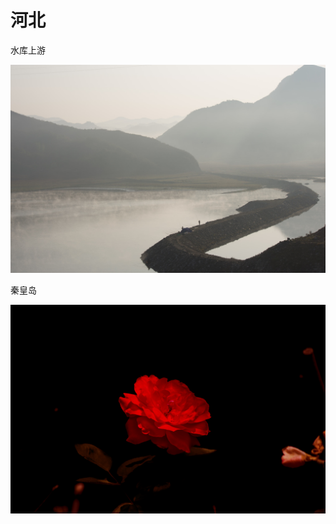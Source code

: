 # 河北

水库上游

![&#x4E94;&#x4E00;&#x5DE6;&#x53F3;&#x6C34;&#x5E93;&#x4E0A;&#x6E38;&#xFF0C;&#x6E05;&#x6668;&#x897F;&#x5C71;](.gitbook/assets/f64cd461-3ff8-41a0-b2e1-75af4cb33559.jpeg)

秦皇岛

![&#x5341;&#x6708;&#x4EFD;&#x7684;&#x6708;&#x5B63; - &#x6D77;&#x9E25;&#x624B;&#x52A8;&#x5934; - k5 &#xFF08;&#x975E;&#x5E38;&#x6709;&#x8DA3;&#x7684;&#x955C;&#x5934;&#xFF0C;&#x5341;&#x5206;&#x901A;&#x900F;&#xFF09;](.gitbook/assets/yue-ji.jpg)

